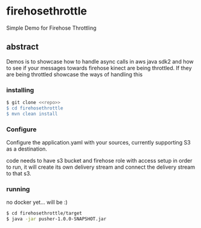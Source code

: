 # firehosethrottle
Simple Demo for Firehose Throttling

## abstract

Demos is to showcase how to handle async calls in aws java sdk2 and how to see if your messages towards firehose kinect are 
being throttled. If they are being throttled showcase the ways of handling this

### installing

```sh
$ git clone <<repo>>
$ cd firehosethrottle
$ mvn clean install 
```

### Configure

Configure the application.yaml with your sources, currently supporting S3 as a destination. 

code needs to have s3 bucket and firehose role with access setup in order to run, it will create its own delivery stream and
connect the delivery stream to that s3. 



### running

no docker yet... will be :) 

```sh
$ cd firehosethrottle/target
$ java -jar pusher-1.0.0-SNAPSHOT.jar
``` 
